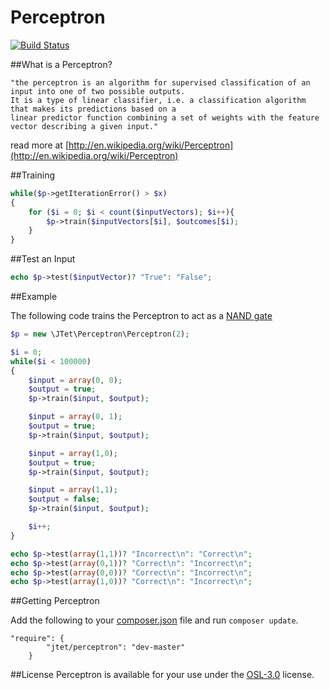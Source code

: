 Perceptron
==========

[![Build Status](https://api.travis-ci.org/jtet/Perceptron.png?branch)](https://travis-ci.org/jtet/Perceptron)

##What is a Perceptron?

```
"the perceptron is an algorithm for supervised classification of an input into one of two possible outputs.
It is a type of linear classifier, i.e. a classification algorithm that makes its predictions based on a
linear predictor function combining a set of weights with the feature vector describing a given input."
```
read more at [http://en.wikipedia.org/wiki/Perceptron](http://en.wikipedia.org/wiki/Perceptron)

##Training

```php
while($p->getIterationError() > $x)
{
    for ($i = 0; $i < count($inputVectors); $i++){
        $p->train($inputVectors[$i], $outcomes[$i);
    }
}
```

##Test an Input

```php
echo $p->test($inputVector)? "True": "False";
```

##Example

The following code trains the Perceptron to act as a [NAND gate](http://en.wikipedia.org/wiki/NAND_gate)

```php
$p = new \JTet\Perceptron\Perceptron(2);

$i = 0;
while($i < 100000)
{
    $input = array(0, 0);
    $output = true;
    $p->train($input, $output);

    $input = array(0, 1);
    $output = true;
    $p->train($input, $output);

    $input = array(1,0);
    $output = true;
    $p->train($input, $output);

    $input = array(1,1);
    $output = false;
    $p->train($input, $output);

    $i++;
}

echo $p->test(array(1,1))? "Incorrect\n": "Correct\n";
echo $p->test(array(0,1))? "Correct\n": "Incorrect\n";
echo $p->test(array(0,0))? "Correct\n": "Incorrect\n";
echo $p->test(array(1,0))? "Correct\n": "Incorrect\n";
```

##Getting Perceptron

Add the following to your [composer.json](http://getcomposer.org) file and run `composer update`.

```
"require": {
        "jtet/perceptron": "dev-master"
    }
```

##License
Perceptron is available for your use under the [OSL-3.0](http://www.spdx.org/licenses/OSL-3.0#licenseText) license.